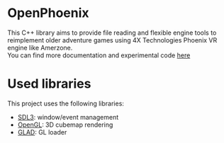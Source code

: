 # OpenPhoenix

This C++ library aims to provide file reading and flexible engine tools to reimplement older adventure games using 4X Technologies Phoenix VR engine like Amerzone.  
You can find more documentation and experimental code [here](https://github.com/Alys-Elica/OpenFVR)

# Used libraries

This project uses the following libraries:

-   [SDL3](https://wiki.libsdl.org/SDL3/FrontPage): window/event management
-   [OpenGL](https://www.opengl.org/): 3D cubemap rendering
-   [GLAD](https://github.com/Dav1dde/glad): GL loader
